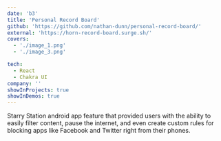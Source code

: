 ```yaml
---
date: 'b3'
title: 'Personal Record Board'
github: 'https://github.com/nathan-dunn/personal-record-board/'
external: 'https://horn-record-board.surge.sh/'
covers:
  - './image_1.png'
  - './image_3.png'

tech:
  - React
  - Chakra UI
company: ''
showInProjects: true
showInDemos: true
---
```


Starry Station android app feature that provided users with the ability to easily filter content, pause the internet, and even create custom rules for blocking apps like Facebook and Twitter right from their phones.
